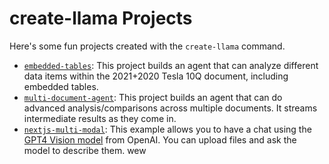 # create-llama Projects

Here's some fun projects created with the `create-llama` command.

- [`embedded-tables`](embedded-tables/README.md): This project builds an agent that can analyze different data items within the 2021+2020 Tesla 10Q document, including embedded tables.
- [`multi-document-agent`](multi-document-agent/README.md): This project builds an agent that can do advanced analysis/comparisons across multiple documents. It streams intermediate results as they come in.
- [`nextjs-multi-modal`](nextjs-multi-modal/README.md): This example allows you to have a chat using the [GPT4 Vision model](https://platform.openai.com/docs/guides/vision) from OpenAI. You can upload files and ask the model to describe them.
wew